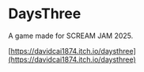 # DaysThree

A game made for SCREAM JAM 2025.

[https://davidcai1874.itch.io/daysthree](https://davidcai1874.itch.io/daysthree)


